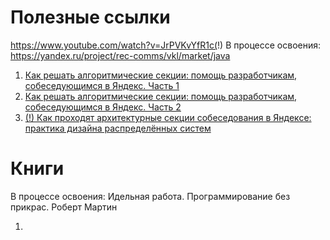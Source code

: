 # Полезные ссылки

https://www.youtube.com/watch?v=JrPVKvYfR1c(!)
В процессе освоения: https://yandex.ru/project/rec-comms/vkl/market/java

1. [Как решать алгоритмические секции: помощь разработчикам, собеседующимся в Яндекс. Часть 1](https://www.youtube.com/watch?v=0yxjWwoZtLw)
2. [Как решать алгоритмические секции: помощь разработчикам, собеседующимся в Яндекс. Часть 2](https://www.youtube.com/watch?v=zU-LndSG5RE)
3. [(!) Как проходят архитектурные секции собеседования в Яндексе: практика дизайна распределённых систем](https://habr.com/ru/company/yandex/blog/564132/)

# Книги

В процессе освоения: Идельная работа. Программирование без прикрас. Роберт Мартин

1. 